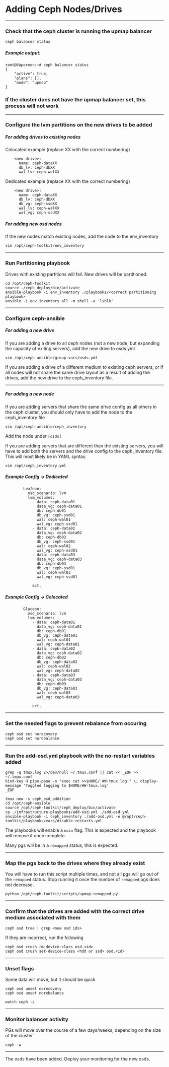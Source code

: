 # Adding Ceph Nodes/Drives

---

### Check that the ceph cluster is running the upmap balancer

```
ceph balancer status
```

##### Example output:

```
root@Vaporeon:~# ceph balancer status
{
    "active": true, 
    "plans": [], 
    "mode": "upmap"
}
```


### If the cluster does not have the upmap balancer set, this process will not work

---


### Configure the lvm partitions on the new drives to be added

##### For adding drives to existing nodes

Colocated example (replace XX with the correct numbering)
```
    <new drive>:
      name: ceph-dataXX
      db_lv: ceph-dbXX
      wal_lv: ceph-walXX
```

Dedicated example (replace XX with the correct numbering)
```
    <new drive>:
      name: ceph-dataXX
      db_lv: ceph-dbXX
      db_vg: ceph-ssdXX
      wal_lv: ceph-walXX
      wal_vg: ceph-ssdXX
```

##### For adding new osd nodes

If the new nodes match existing nodes, add the node to the env_inventory

``` 
vim /opt/ceph-toolkit/env_inventory
```

---
### Run Partitioning playbook

Drives with existing partitions will fail. New drives will be partitioned. 

```
cd /opt/ceph-toolkit
source ./ceph_deploy/bin/activate
ansible-playbook -i env_inventory ./playbooks/<correct partitioning playbook>
ansible -i env_inventory all -m shell -a 'lsblk'
```
---

### Configure ceph-ansible

##### For adding a new drive

If you are adding a drive to all ceph nodes (not a new node, but expanding the capacity of exiting servers), add the new drive to osds.yml

```
vim /opt/ceph-ansible/group-vars/osds.yml
```

If you are adding a drive of a different medium to existing ceph servers, or if all nodes will not share the same drive layout as a result of adding the drives, add the new drive to the ceph_inventory file. 

---

##### For adding a new node


If you are adding servers that share the same drive config as all others in the ceph cluster, you should only have to add the node to the ceph_inventory file

``` 
vim /opt/ceph-ansible/ceph_inventory
```

Add the node under `[osds]`

If you are adding servers that are different than the existing servers, you will have to add both the servers and the drive config to the ceph_inventory file. This will most likely be in YAML syntax.

```
vim /opt/ceph_inventory.yml
```

##### Example Config -> Dedicated 

```
        Leafeon:
          osd_scenario: lvm
          lvm_volumes:
            - data: ceph-data01
              data_vg: ceph-data01
              db: ceph-db01
              db_vg: ceph-ssd01
              wal: ceph-wal01
              wal_vg: ceph-ssd01
            - data: ceph-data02
              data_vg: ceph-data02
              db: ceph-db02
              db_vg: ceph-ssd01
              wal: ceph-wal02
              wal_vg: ceph-ssd01
            - data: ceph-data03
              data_vg: ceph-data03
              db: ceph-db03
              db_vg: ceph-ssd01
              wal: ceph-wal03
              wal_vg: ceph-ssd01

            ect.
```

##### Example Config -> Colocated 

```
        Glaceon:
          osd_scenario: lvm
          lvm_volumes:
            - data: ceph-data01
              data_vg: ceph-data01
              db: ceph-db01
              db_vg: ceph-data01
              wal: ceph-wal01
              wal_vg: ceph-data01
            - data: ceph-data02
              data_vg: ceph-data02
              db: ceph-db02
              db_vg: ceph-data02
              wal: ceph-wal02
              wal_vg: ceph-data02
            - data: ceph-data03
              data_vg: ceph-data03
              db: ceph-db03
              db_vg: ceph-data03
              wal: ceph-wal03
              wal_vg: ceph-data03
        
            ect.
```

---

### Set the needed flags to prevent rebalance from occuring

```
ceph osd set norecovery
ceph osd set norebalance
```
---


### Run the add-osd.yml playbook with the no-restart variables added

```
grep -q tmux.log 2>/dev/null ~/.tmux.conf || cat << _EOF >> ~/.tmux.conf
bind-key H pipe-pane -o "exec cat >>$HOME/'#W-tmux.log'" \; display-message 'Toggled logging to $HOME/#W-tmux.log'
_EOF

tmux new -s ceph_osd_addition
cd /opt/ceph-ansible
source /opt/ceph-toolkit/ceph_deploy/bin/activate
cp ./infrastructure-playbooks/add-osd.yml ./add-osd.yml
ansible-playbook -i ceph_inventory ./add-osd.yml -e @/opt/ceph-toolkit/playbooks/vars/disable-restarts.yml
```

The playbooks will enable a `noin` flag. This is expected and the playbook will remove it once complete. 

Many pgs will be in a `remapped` status, this is expected.

---

### Map the pgs back to the drives where they already exist

You will have to run this script multiple times, and not all pgs will go out of the `remapped` status. Stop running it once the number of `remapped` pgs does not decrease.

```
python /opt/ceph-toolkit/scripts/upmap-remapped.py
```

---

### Confirm that the drives are added with the correct drive medium associated with them

``` 
ceph osd tree | grep <new osd ids> 
```

If they are incorrect, run the following

```
ceph osd crush rm-device-class osd.<id>
ceph osd crush set-device-class <hdd or ssd> osd.<id>
```

---

### Unset flags 

Some data will move, but it should be quick

```
ceph osd unset norecovery
ceph osd unset norebalance

watch ceph -s 
```

---

### Monitor balancer activity

PGs will move over the course of a few days/weeks, depending on the size of the cluster

``` 
ceph -w
```
---

The osds have been added. Deploy your monitoring for the new osds. 